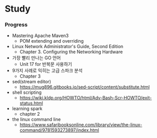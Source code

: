 # Study


### Progress
 - Mastering Apache Maven3
   - POM extending and overriding
 - Linux Network Administrator's Guide, Second Edition
   - Chapter 3. Configuring the Networking Hardware
 - 가장 빨리 만나는 GO 언어
   - Unit 17 for 반복문 사용하기
 - 9가지 사례로 익히는 고급 스파크 분석
   - Chapter 3
 - sed(stream editor)
   - https://mug896.gitbooks.io/sed-script/content/substitute.html
 - shell scripting
   - https://wiki.kldp.org/HOWTO/html/Adv-Bash-Scr-HOWTO/exit-status.html
 - learning spark
   - chapter 2
 - the linux command line
   - https://www.safaribooksonline.com/library/view/the-linux-command/9781593273897/index.html
